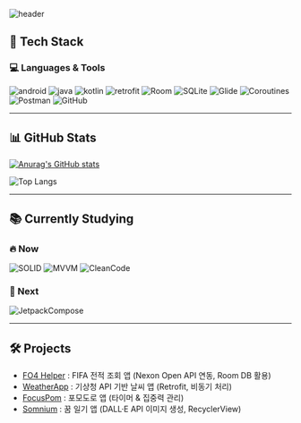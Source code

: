 ![header](https://capsule-render.vercel.app/api?type=waving&color=gradient&height=300&section=header&text=Good%20to%20see%20you%20%F0%9F%A4%97)


## 🧱 Tech Stack

### 💻 Languages & Tools
![android](https://img.shields.io/badge/Android-3DDC84?style=for-the-badge&logo=android&logoColor=white)
![java](https://img.shields.io/badge/Java-ED8B00?style=for-the-badge&logo=openjdk&logoColor=white)
![kotlin](https://img.shields.io/badge/Kotlin-0095D5?&style=for-the-badge&logo=kotlin&logoColor=white)
![retrofit](https://img.shields.io/badge/Retrofit-2E8B57?style=for-the-badge&logo=android&logoColor=white)
![Room](https://img.shields.io/badge/Room-6D4C41?style=for-the-badge&logo=sqlite&logoColor=white)
![SQLite](https://img.shields.io/badge/SQLite-07405E?style=for-the-badge&logo=sqlite&logoColor=white)
![Glide](https://img.shields.io/badge/Glide-FFCA28?style=for-the-badge&logo=glide&logoColor=white)
![Coroutines](https://img.shields.io/badge/Kotlin%20Coroutines-0095D5?style=for-the-badge&logo=kotlin&logoColor=white)
![Postman](https://img.shields.io/badge/Postman-FF6C37?style=for-the-badge&logo=postman&logoColor=white)
![GitHub](https://img.shields.io/badge/GitHub-181717?style=for-the-badge&logo=github&logoColor=white)


---

## 📊 GitHub Stats

[![Anurag's GitHub stats](https://github-readme-stats.vercel.app/api?username=DDH-975&show_icons=true&theme=tokyonight)](https://github.com/anuraghazra/github-readme-stats)

![Top Langs](https://github-readme-stats.vercel.app/api/top-langs/?username=DDH-975&layout=compact&theme=tokyonight)

---

## 📚 Currently Studying

### 🔥 Now
![SOLID](https://img.shields.io/badge/SOLID%20Principles-4B0082?style=for-the-badge&logo=dependabot&logoColor=white)
![MVVM](https://img.shields.io/badge/MVVM-FF4081?style=for-the-badge&logo=android&logoColor=white)
![CleanCode](https://img.shields.io/badge/Clean%20Code-3E8EDE?style=for-the-badge&logo=readthedocs&logoColor=white)

### 🎯 Next
![JetpackCompose](https://img.shields.io/badge/Jetpack%20Compose-4285F4?style=for-the-badge&logo=jetpackcompose&logoColor=white)

---
## 🛠 Projects

- [FO4 Helper](https://github.com/DDH-975/FO4-Helper) : FIFA 전적 조회 앱 (Nexon Open API 연동, Room DB 활용)
- [WeatherApp](https://github.com/DDH-975/WeatherApp) : 기상청 API 기반 날씨 앱 (Retrofit, 비동기 처리)
- [FocusPom](https://github.com/DDH-975/FocusPom) : 포모도로 앱 (타이머 & 집중력 관리)
- [Somnium](https://github.com/DDH-975/Somnium) : 꿈 일기 앱 (DALL·E API 이미지 생성, RecyclerView)


